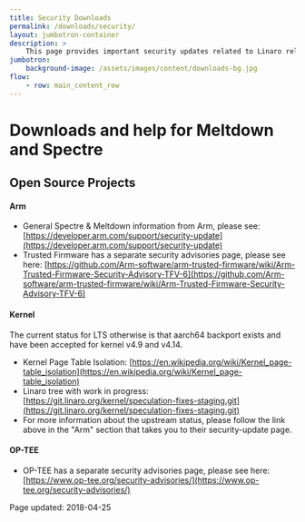 ```yaml
---
title: Security Downloads
permalink: /downloads/security/
layout: jumbotron-container
description: >
    This page provides important security updates related to Linaro releases downloads.
jumbotron:
    background-image: /assets/images/content/downloads-bg.jpg
flow:
    - row: main_content_row
---
```

# Downloads and help for Meltdown and Spectre
## Open Source Projects
#### Arm
* General Spectre & Meltdown information from Arm, please see: [https://developer.arm.com/support/security-update](https://developer.arm.com/support/security-update)
* Trusted Firmware has a separate security advisories page, please see here: [https://github.com/Arm-software/arm-trusted-firmware/wiki/Arm-Trusted-Firmware-Security-Advisory-TFV-6](https://github.com/Arm-software/arm-trusted-firmware/wiki/Arm-Trusted-Firmware-Security-Advisory-TFV-6)

#### Kernel
The current status for LTS otherwise is that aarch64 backport exists and have
been accepted for kernel v4.9 and v4.14.

* Kernel Page Table Isolation: [https://en.wikipedia.org/wiki/Kernel_page-table_isolation](https://en.wikipedia.org/wiki/Kernel_page-table_isolation)
* Linaro tree with work in progress: [https://git.linaro.org/kernel/speculation-fixes-staging.git](https://git.linaro.org/kernel/speculation-fixes-staging.git)
* For more information about the upstream status, please follow the link above in the "Arm" section that takes you to their security-update page.

#### OP-TEE
* OP-TEE has a separate security advisories page, please see here: [https://www.op-tee.org/security-advisories/](https://www.op-tee.org/security-advisories/)

Page updated: 2018-04-25
